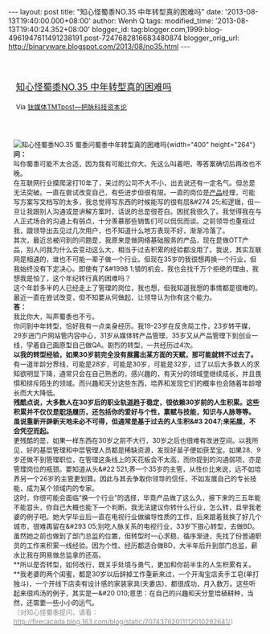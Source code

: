 --- layout: post title: "知心怪蜀黍NO.35 中年转型真的困难吗" date:
'2013-08-13T19:40:00.000+08:00' author: Wenh Q tags: modified\_time:
'2013-08-13T19:40:24.352+08:00' blogger\_id:
tag:blogger.com,1999:blog-4961947611491238191.post-7247682816683480874
blogger\_orig\_url: http://binaryware.blogspot.com/2013/08/no35.html ---
<div style="margin: 10px; padding: 5px;">

<div style="font-size: 18px;">

[\
知心怪蜀黍NO.35 中年转型真的困难吗](http://www.tmtpost.com/55630.html)

</div>

<div style="font-size: 13px;">

Via [钛媒体TMTpost—把脉科技资本论](http://www.tmtpost.com/)

</div>

</div>

<div style="font-size: 13px; padding: 15px 0 10px 10px;">

![知心怪蜀黍NO.35
蜀黍问蜀黍中年转型真的困难吗](http://www.tmtpost.com/wp-content/uploads/2013/08/137628973820-400x264.jpg "知心怪蜀黍NO.35 蜀黍问蜀黍中年转型真的困难吗"){width="400"
height="264"}\
**问：**\
叫你蜀黍可能不太合适，因为我有可能比你大。先这么叫着吧，等答案确切后再改也不晚。\
在互联网行业摸爬滚打10年了，呆过的公司不大不小，出去说还有一定名气。但总是无法突破。一直在尝试改变自己，有些进步但很有限。一直的岗位是[产品](http://www.tmtpost.com/tag/%E4%BA%A7%E5%93%81 "查看 产品 中的全部文章")经理，可能写方案写文档写的太多，我总觉得写东西的时候能写的很有层&\#274
25;和逻辑，但一旦让我跟别人沟通或是讲解方案时，话说的总是很苍白。困扰我很久了。我觉得我在与人正式场合的沟通上有弱点，十分羡慕那些销售们可以侃侃而谈。之前领导也重视过我，跟领导出去见过几次用户，也不知道什么地方表现不好，渐渐冷落了。\
其次，最近总被问到的问题是，我原来是做网络基础服务的产品，现在是做OTT产品，别人问我为什么会变动这么大，相当于过去积累的经验都没用了。我说，其实互联网是相通的，谁也不可能一辈子做一个行业。但现在35岁的我很想再换一个行业，但我始终没有下定决心。即使有了&\#1998
1;错的机会，我也会找千万个拒绝的理由，我想我是怕了，这个年纪转行真的困难吗？\
这个年龄多半的人已经走上了管理的岗位，我也想，但我知道我想的事情都是很难的。最近一直在尝试改变，但不知要从何做起，让领导认为你有这个能力。\
**答：**\
我比你大，叫声蜀黍也不亏。\
你问到中年转型，恰好我有一点亲身经历。我19-23岁在反贪局工作，23岁转平媒，29岁进门户网站管内容中心，31岁从媒体转产品管理，35岁又从产品管理下到创业一线，学着自己画原型自己做QA。剧烈的转型，一共经历过4次。\
**以我的转型经验，如果30岁前完全没有展露出某方面的天赋，那可能就转不过去了。**\
有一道年龄分界线，可能是28岁，可能是30岁，可能是32岁，过了以后大多数人的求知欲明显下降，通常只会在自己熟悉的，感兴趣的，有天分的领域里继续成长，并且畏惧和排斥陌生的领域。而兴趣和天分这些东西，培养和发现它们的概率也会随着年龄增长而大大降低。\
**残酷点说，大多数人在30岁后的职业轨道趋于稳定，很依赖30岁前的人生积累。这些积累并不仅仅是[职场](http://www.tmtpost.com/tag/%E8%81%8C%E5%9C%BA "查看 职场 中的全部文章")履历，还包括你的爱好与个性，禀赋与技能，知识与人脉等等。虽说重新开辟新天地未必不可得，但通常是基于过去的人生积&\#3
2047;来拓展，不会凭空而起。**\
更残酷的是，如果一样东西在30岁之前不大行，30岁之后也很难有改进空间。以我所见，好的基层管理和中层管理人员都是稀缺资源，发现好苗子便如获至宝。如果28、9岁还做不到管理职位，在管理这条线上的天花板会不太高，而你提到的沟通弱项，亦是管理岗位的瓶颈。要知道从头&\#22
521;养一个35岁的主管，从性价比来说，远不如培养另一个26岁的主管更划算。因此与其去争取你领导的信任，不如发展自己的专长技能，成为某个领域内的专家。\
这时，你很可能会面临“换一个行业”的选择，毕竟产品做了这么久，接下来的三五年能不能冒头，你自己大概也能下一个判断。我无法建议你转什么行业，怎么转，且举我老婆的例子吧。她大学毕业后一直在电视行业做编导性质的工作，后来跟着我换了好几个城市，很难再留在&\#293
05;别吃人脉关系的电视行业，33岁下狠心转型，去做BD。虽然她之前也做到了部门总监的位置，但转型时一心求稳，循序渐进，先找了份普通职员的工作来积累一线经验。因为个性、经历都适合做BD，大半年后升到部门总监，薪水比我在网易做总监拿的还高。\
**所以是否转型，如何改行，既关乎处境与勇气，更加和你前半生的人生积累有关。**我老婆的两个闺蜜，都是30岁以后辞掉工作重新来过，一个开淘宝店卖手工皂(单打独斗)，一个开线下店卖有设计感的家装家具(夫妻店)，都很成功，月入数万。这些听起来很鸡汤的例子，其实是一&\#20
010;意思：在自己的兴趣和天分里培植耕种，当然，还需要一些小小的运气。\
<span style="color: #888888;">（对知心怪蜀黍提问，请看：</span>\
<span style="color: #888888;">[<span
style="color: #888888;">http://firecacada.blog.163.com/blog/static/70743762011112010292641/</span>](http://firecacada.blog.163.com/blog/static/70743762011112010292641/)）</span>

</div>
